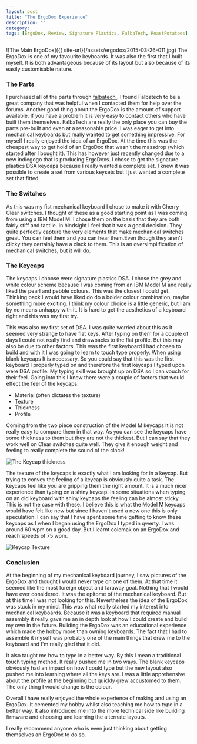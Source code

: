 ```yaml
---
layout: post
title: "The ErgoDox Experience"
description: ""
category: 
tags: [ErgoDox, Review, Signature Plastics, FalbaTech, RoastPotatoes]
---
```

![The Main ErgoDox]({{ site-url}}/assets/ergodox/2015-03-26-011.jpg)
The ErgoDox is one of my favourite keyboards. It was also the first that I built myself. It is both advantageous because of its layout but also because of its easily customisable  nature.

### The Parts
I purchased all of the parts through [falbatech ](http://falbatech.pl). I found Falbatech to be a great company that was helpful when I contacted them for help over the forums. Another good thing about the ErgoDox is the amount of support available. If you have a problem it is very easy to contact others who have built them themselves. FalbaTech are really the only place you can buy the parts pre-built and even at a reasonable price. I was eager to get into mechanical keyboards but really wanted to get something impressive. For myself I really enjoyed the idea of an ErgoDox. At the time this was the cheapest way to get hold of an ErgoDox that wasn't the massdrop (which started after I bought it). This has however just recently changed due to a new indiegogo that is producing ErgoDoxs. I chose to get the signature plastics DSA keycaps because I really wanted a complete set. I knew it was possible to create a set from various keysets but I just wanted a complete set that fitted.

### The Switches
As this was my fist mechanical keyboard I chose to  make it with Cherry Clear switches. I thought of these as a good starting point as I was coming from using a IBM Model M. I chose them on the basis that they are both fairly stiff and tactile. In hindsight I feel that it was a good decision. They quite perfectly capture the very elements that make mechanical switches great. You can feel them and you can hear them.Even though they aren't clicky they certainly have a clack to them. This is an oversimplification of mechanical switches, but it will do.

### The Keycaps
The keycaps I  choose were signature plastics DSA. I chose the grey and white colour scheme because I was coming from an IBM Model M and really liked the pearl and pebble colours. This was the closest I could get. Thinking back I would have liked do do a bolder colour combination, maybe something more exciting. I think my colour choice is a little generic, but I am by no means unhappy with it. It is hard to get the aesthetics of a keyboard right and this was my first try.

This was also my first set of DSA. I was quite worried about this as It seemed very strange to have flat keys. After typing on them for a couple of days I could not really find and drawbacks to the flat profile. But this may also be due to other factors. This was the first keyboard I had chosen to build and with it I was going to learn to touch type properly. When using blank keycaps It is necessary. So you could say that this was the first keyboard I properly typed on and therefore the first keycaps I  typed upon were DSA profile. My typing skill was brought up on DSA so I can vouch for their feel. Going into this I knew there were a couple of factors that would effect the feel of the keycaps:

* Material (often dictates the texture)
* Texture
* Thickness
* Profile

Coming from the two piece construction of the Model M keycaps It is not really easy to compare them in that way. As you can see the keycaps have some thickness to them but they are not the thickest. But I can say that they work well on Clear switches quite well. They give it enough weight and feeling to really complete the sound of the clack!

![The Keycap thickness]({{site-url}}/assets/ergodox/2015-03-27-026.jpg)

The texture of the keycaps is exactly what I am looking for in a keycap. But trying to convey the feeling of a keycap is obviously quite a task. The keycaps feel like you are gripping them the right amount. It is a much nicer experience than typing on a shiny keycap. In some situations when typing on an old keyboard with shiny keycaps the feeling can be almost sticky. This is not the case with these. I believe this is what the Model M keycaps would have felt like new but since I haven't used a new one this is only speculation. I can say that I have spent some time getting to know these keycaps as I when I began using the ErgoDox I typed in qwerty. I was around 60 wpm on a good day. But I learnt colemak on an ErgoDox and reach speeds of 75 wpm.

![Keycap Texture]({{site-url}}/assets/ergodox/2015-03-27-025.jpg)
### Conclusion
At the beginning of my mechanical keyboard journey, I saw pictures of the ErgoDox and thought I would never type on one of them. At that time it seemed like the most foreign object and faraway goal. Nothing that I would  have ever considered. It was the epitome of the mechanical keyboard. But at this time I was not looking for this. Nevertheless the idea of the ErgoDox was stuck in my mind. This was what really started my interest into mechanical keyboards. Because it was a keyboard that required manual assembly it really gave me an in depth look at how I could create and build my own in the future. Building the ErgoDox was an educational experience which made the hobby more than owning keyboards. The fact that I had to assemble it myself was probably one of the main things that drew me to the keyboard and I'm really glad that it did.

It also taught me how to type in a better way. By this I mean a traditional touch  typing method. It really  pushed me in two ways. The blank keycaps obviously had an impact on how I could type but the new layout also pushed me into learning where all the keys are. I was a little apprehensive about the profile at the beginning but quickly grew accustomed to them. The only thing I would change is the colour.

Overall I have really enjoyed the whole experience of making and using an ErgoDox. It cemented my hobby whilst also teaching me how to type in a better way. It also introduced me into the more technical side like building firmware and choosing and learning the alternate layouts. 

I really recommend anyone who is even just thinking about getting themselves an ErgoDox to do so.
